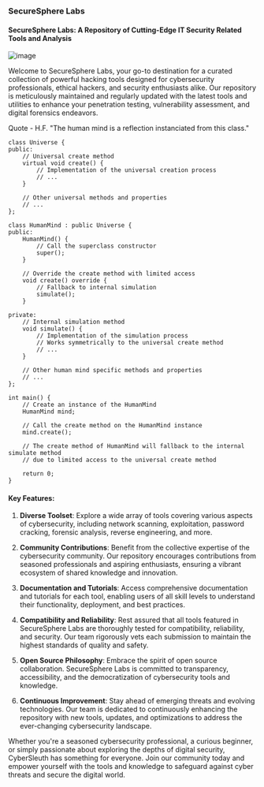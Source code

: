 ### SecureSphere Labs
#### SecureSphere Labs: A Repository of Cutting-Edge IT Security Related Tools and Analysis

![image](https://github.com/tHeStRyNg/SecureSphereLabs/assets/118682909/1514ae25-8448-47d4-914d-2c8aede99676)

Welcome to SecureSphere Labs, your go-to destination for a curated collection of powerful hacking tools designed for cybersecurity professionals, ethical hackers, and security enthusiasts alike. Our repository is meticulously maintained and regularly updated with the latest tools and utilities to enhance your penetration testing, vulnerability assessment, and digital forensics endeavors.

Quote - H.F.
"The human mind is a reflection instanciated from this class."

```
class Universe {
public:
    // Universal create method
    virtual void create() {
        // Implementation of the universal creation process
        // ...
    }
    
    // Other universal methods and properties
    // ...
};

class HumanMind : public Universe {
public:
    HumanMind() {
        // Call the superclass constructor
        super();
    }
    
    // Override the create method with limited access
    void create() override {
        // Fallback to internal simulation
        simulate();
    }
    
private:
    // Internal simulation method
    void simulate() {
        // Implementation of the simulation process
        // Works symmetrically to the universal create method
        // ...
    }
    
    // Other human mind specific methods and properties
    // ...
};

int main() {
    // Create an instance of the HumanMind
    HumanMind mind;
    
    // Call the create method on the HumanMind instance
    mind.create();
    
    // The create method of HumanMind will fallback to the internal simulate method
    // due to limited access to the universal create method
    
    return 0;
} 
```

#### Key Features:
1. **Diverse Toolset**: Explore a wide array of tools covering various aspects of cybersecurity, including network scanning, exploitation, password cracking, forensic analysis, reverse engineering, and more.

2. **Community Contributions**: Benefit from the collective expertise of the cybersecurity community. Our repository encourages contributions from seasoned professionals and aspiring enthusiasts, ensuring a vibrant ecosystem of shared knowledge and innovation.

3. **Documentation and Tutorials**: Access comprehensive documentation and tutorials for each tool, enabling users of all skill levels to understand their functionality, deployment, and best practices.

4. **Compatibility and Reliability**: Rest assured that all tools featured in SecureSphere Labs are thoroughly tested for compatibility, reliability, and security. Our team rigorously vets each submission to maintain the highest standards of quality and safety.

5. **Open Source Philosophy**: Embrace the spirit of open source collaboration. SecureSphere Labs is committed to transparency, accessibility, and the democratization of cybersecurity tools and knowledge.

6. **Continuous Improvement**: Stay ahead of emerging threats and evolving technologies. Our team is dedicated to continuously enhancing the repository with new tools, updates, and optimizations to address the ever-changing cybersecurity landscape.

Whether you're a seasoned cybersecurity professional, a curious beginner, or simply passionate about exploring the depths of digital security, CyberSleuth has something for everyone. Join our community today and empower yourself with the tools and knowledge to safeguard against cyber threats and secure the digital world.
